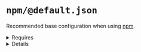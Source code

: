 # `npm/@default.json`

Recommended base configuration when using [npm](https://www.npmjs.com/).

<details>
  <summary>Requires</summary>

\- npm\n

</details>

<details>
  <summary>Details</summary>

## npm/npmignore

_Updating `.npmignore` using `merge-top`._

- Inject comment into .npmignore explaining when to use it.

  <details>
    <summary>Requires</summary>

\- npm\n

  </details>

</details>


